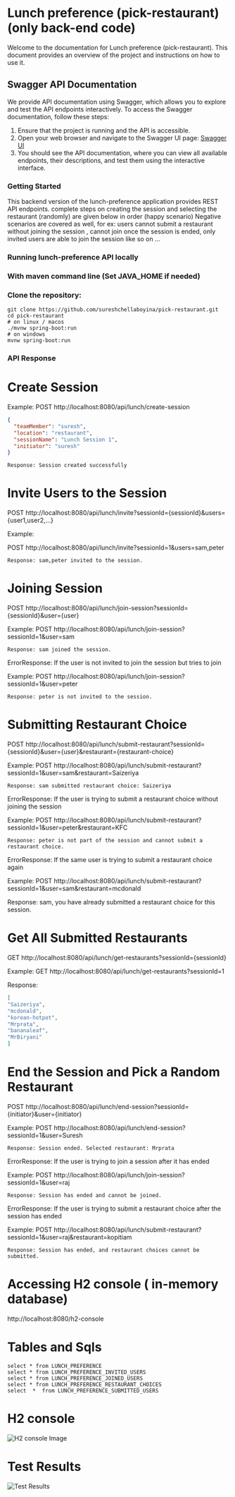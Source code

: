 # Lunch preference (pick-restaurant) (only back-end code)
Welcome to the documentation for Lunch preference (pick-restaurant). This document provides an overview of the project and instructions on how to use it.

## Swagger API Documentation
We provide API documentation using Swagger, which allows you to explore and test the API endpoints interactively. To access the Swagger documentation, follow these steps:

1. Ensure that the project is running and the API is accessible.
2. Open your web browser and navigate to the Swagger UI page:
   [Swagger UI](http://localhost:8080/swagger-ui/index.html)  
3. You should see the API documentation, where you can view all available endpoints, their descriptions, and test them using the interactive interface.

### Getting Started
   This backend version of the lunch-preference application provides REST API endpoints. 
   complete steps on creating the session and selecting the restaurant (randomly) are given below in order (happy scenario)
   Negative scenarios are covered as well, for ex: users cannot submit a restaurant without joining the session , cannot join once the session is ended,
   only invited users are able to join the session like so on ...

### Running lunch-preference API locally
### With maven command line (Set JAVA_HOME if needed)
### Clone the repository:
```
git clone https://github.com/sureshchellaboyina/pick-restaurant.git
cd pick-restaurant
# on linux / macos
./mvnw spring-boot:run
# on windows
mvnw spring-boot:run
```
### API Response

# Create Session
Example:
POST http://localhost:8080/api/lunch/create-session
```json
{
  "teamMember": "suresh", 
  "location": "restaurant", 
  "sessionName": "Lunch Session 1", 
  "initiator": "suresh"
}
```

```Response: Session created successfully ```

# Invite Users to the Session
POST http://localhost:8080/api/lunch/invite?sessionId={sessionId}&users={user1,user2,...}

Example:

POST http://localhost:8080/api/lunch/invite?sessionId=1&users=sam,peter

```Response: sam,peter invited to the session.```

# Joining Session
POST http://localhost:8080/api/lunch/join-session?sessionId={sessionId}&user={user}

Example:
POST http://localhost:8080/api/lunch/join-session?sessionId=1&user=sam

```Response: sam joined the session.```

ErrorResponse: If the user is not invited to join the session but tries to join

Example:
POST http://localhost:8080/api/lunch/join-session?sessionId=1&user=peter

```Response: peter is not invited to the session.```

# Submitting Restaurant Choice
POST http://localhost:8080/api/lunch/submit-restaurant?sessionId={sessionId}&user={user}&restaurant={restaurant-choice}

Example:
POST http://localhost:8080/api/lunch/submit-restaurant?sessionId=1&user=sam&restaurant=Saizeriya

```Response: sam submitted restaurant choice: Saizeriya```

ErrorResponse: If the user is trying to submit a restaurant choice without joining the session

Example:
POST http://localhost:8080/api/lunch/submit-restaurant?sessionId=1&user=peter&restaurant=KFC

```Response: peter is not part of the session and cannot submit a restaurant choice.```

ErrorResponse: If the same user is trying to submit a restaurant choice again

Example:
POST http://localhost:8080/api/lunch/submit-restaurant?sessionId=1&user=sam&restaurant=mcdonald

Response: sam, you have already submitted a restaurant choice for this session.

# Get All Submitted Restaurants
GET http://localhost:8080/api/lunch/get-restaurants?sessionId={sessionId}

Example:
GET http://localhost:8080/api/lunch/get-restaurants?sessionId=1

Response: 
```json
[
"Saizeriya", 
"mcdonald", 
"korean-hotpot",
"Mrprata",
"bananaleaf",
"MrBiryani" 
]
```

# End the Session and Pick a Random Restaurant
POST http://localhost:8080/api/lunch/end-session?sessionId={initiator}&user={initiator}

Example:
POST http://localhost:8080/api/lunch/end-session?sessionId=1&user=Suresh

```Response: Session ended. Selected restaurant: Mrprata```

ErrorResponse: If the user is trying to join a session after it has ended

Example:
POST http://localhost:8080/api/lunch/join-session?sessionId=1&user=raj

```Response: Session has ended and cannot be joined.```

ErrorResponse: If the user is trying to submit a restaurant choice after the session has ended

Example:
POST http://localhost:8080/api/lunch/submit-restaurant?sessionId=1&user=raj&restaurant=kopitiam

```Response: Session has ended, and restaurant choices cannot be submitted.```

# Accessing H2 console ( in-memory database)
   http://localhost:8080/h2-console
# Tables and Sqls
   ```
   select * from LUNCH_PREFERENCE
   select * from LUNCH_PREFERENCE_INVITED_USERS
   select * from LUNCH_PREFERENCE_JOINED_USERS
   select * from LUNCH_PREFERENCE_RESTAURANT_CHOICES
   select  *  from LUNCH_PREFERENCE_SUBMITTED_USERS 
   ```
# H2 console
![H2 console Image](./h2console.jpg)

# Test Results
![Test Results](./testcases.jpg)